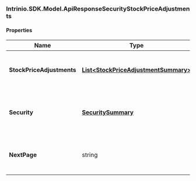 [//]: # (CLASS:Intrinio.SDK.Model.ApiResponseSecurityStockPriceAdjustments)

[//]: # (KIND:object)

### Intrinio.SDK.Model.ApiResponseSecurityStockPriceAdjustments
#### Properties

[//]: # (START_DEFINITION)

Name | Type | Description
------------ | ------------- | -------------
**StockPriceAdjustments** | [**List&lt;StockPriceAdjustmentSummary&gt;**](StockPriceAdjustmentSummary.md) | The stock price adjustments for the Security &nbsp;
**Security** | [**SecuritySummary**](SecuritySummary.md) | The Security resolved from the given identifier &nbsp;
**NextPage** | string | The token required to request the next page of the data &nbsp;

[//]: # (END_DEFINITION)


[//]: # (CONTAINED_CLASS:Intrinio.SDK.Model.StockPriceAdjustmentSummary)


[//]: # (CONTAINED_CLASS:Intrinio.SDK.Model.SecuritySummary)


